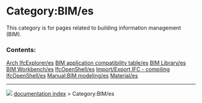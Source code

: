 # Category:BIM/es
This category is for pages related to building information management (BIM).

### Contents:

    
  [Arch IfcExplorer/es](Arch_IfcExplorer/es.md)         [BIM application compatibility table/es](BIM_application_compatibility_table/es.md)   [BIM Library/es](BIM_Library/es.md)
  [BIM Workbench/es](BIM_Workbench/es.md)               [IfcOpenShell/es](IfcOpenShell/es.md)                                                 [Import/Export IFC - compiling IfcOpenShell/es](Import/Export_IFC_-_compiling_IfcOpenShell/es.md)
  [Manual:BIM modeling/es](Manual:BIM_modeling/es.md)   [Material/es](Material/es.md)



---
![](images/Right_arrow.png) [documentation index](../README.md) > Category:BIM/es
